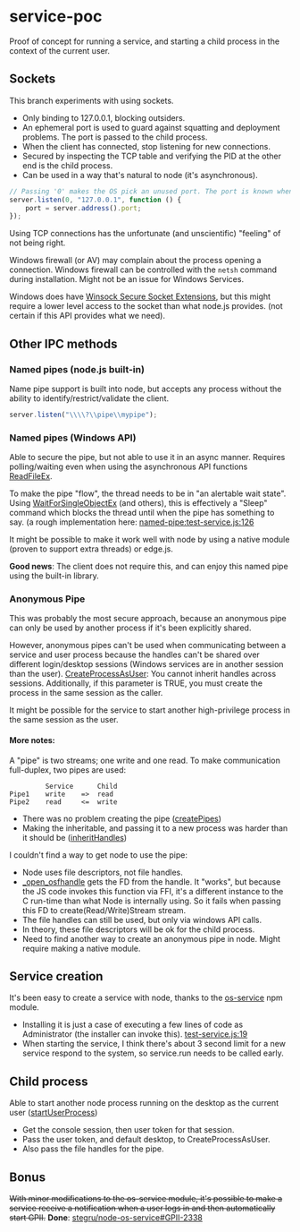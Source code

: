 # service-poc
Proof of concept for running a service, and starting a child process in the context of the current user.

## Sockets
This branch experiments with using sockets.

* Only binding to 127.0.0.1, blocking outsiders.
* An ephemeral port is used to guard against squatting and deployment problems. The port is passed to the child process.
* When the client has connected, stop listening for new connections.
* Secured by inspecting the TCP table and verifying the PID at the other end is the child process.
* Can be used in a way that's natural to node (it's asynchronous).

```javascript
// Passing '0' makes the OS pick an unused port. The port is known when it's bound.
server.listen(0, "127.0.0.1", function () {
    port = server.address().port;
});
```

Using TCP connections has the unfortunate (and unscientific) "feeling" of not being right.

Windows firewall (or AV) may complain about the process opening a connection. Windows firewall can be controlled with the `netsh` command during installation. Might not be an issue for Windows Services.

Windows does have [Winsock Secure Socket Extensions](https://msdn.microsoft.com/library/bb394815), but this might require a lower level access to the socket than what node.js provides. (not certain if this API provides what we need).


## Other IPC methods

### Named pipes (node.js built-in) 
Name pipe support is built into node, but accepts any process without the ability to identify/restrict/validate the client.
```javascript
server.listen("\\\\?\\pipe\\mypipe");
```

### Named pipes (Windows API)
Able to secure the pipe, but not able to use it in an async manner. Requires polling/waiting even when using the asynchronous API functions [ReadFileEx](https://msdn.microsoft.com/library/aa365468).

To make the pipe "flow", the thread needs to be in "an alertable wait state". Using [WaitForSingleObjectEx](https://msdn.microsoft.com/library/ms687036) (and others), this is effectively a "Sleep" command which blocks the thread until when the pipe has something to say. (a rough implementation here: [named-pipe:test-service.js:126](https://github.com/stegru/service-poc/blob/named-pipe/test-service.js#L126)

It might be possible to make it work well with node by using a native module (proven to support extra threads) or edge.js.

**Good news**: The client does not require this, and can enjoy this named pipe using the built-in library.

### Anonymous Pipe
This was probably the most secure approach, because an anonymous pipe can only be used by another process if it's been explicitly shared.

However, anonymous pipes can't be used when communicating between a service and user process because the handles can't be shared over different login/desktop sessions (Windows services are in another session than the user).
 [CreateProcessAsUser](https://msdn.microsoft.com/library/ms682429): You cannot inherit handles across sessions. Additionally, if this parameter is TRUE, you must create the process in the same session as the caller.

It might be possible for the service to start another high-privilege process in the same session as the user. 

#### More notes:

A "pipe" is two streams; one write and one read. To make communication full-duplex, two pipes are used:
```
         Service      Child
Pipe1    write    =>  read 
Pipe2    read     <=  write 
```

* There was no problem creating the pipe ([createPipes](https://github.com/stegru/service-poc/blob/02159a6396deefe03a3039dd1ed126f166f456d5/test-service.js#L107))
* Making the inheritable, and passing it to a new process was harder than it should be ([inheritHandles](https://github.com/stegru/service-poc/blob/02159a6396deefe03a3039dd1ed126f166f456d5/test-service.js#L152))

I couldn't find a way to get node to use the pipe:
* Node uses file descriptors, not file handles.
* [_open_osfhandle](https://msdn.microsoft.com/library/bdts1c9x) gets the FD from the handle. It "works", but because the JS code invokes this function via FFI, it's a different instance to the C run-time than what Node is internally using. So it fails when passing this FD to create(Read/Write)Stream stream.
* The file handles can still be used, but only via windows API calls.
* In theory, these file descriptors will be ok for the child process.
* Need to find another way to create an anonymous pipe in node. Might require making a native module.



## Service creation
It's been easy to create a service with node, thanks to the [os-service](https://github.com/stephenwvickers/node-os-service) npm module.
* Installing it is just a case of executing a few lines of code as Administrator (the installer can invoke this). [test-service.js:19](https://github.com/stegru/service-poc/blob/02159a6396deefe03a3039dd1ed126f166f456d5/test-service.js#L19)
* When starting the service, I think there's about 3 second limit for a new service respond to the system, so service.run needs to be called early.

## Child process
Able to start another node process running on the desktop as the current user ([startUserProcess](https://github.com/stegru/service-poc/blob/02159a6396deefe03a3039dd1ed126f166f456d5/test-service.js#L179))
* Get the console session, then user token for that session.
* Pass the user token, and default desktop, to CreateProcessAsUser.
* Also pass the file handles for the pipe.

## Bonus
~~With minor modifications to the os-service module, it's possible to make a service receive a notification when a user logs in and then automatically start GPII.~~
**Done**: [stegru/node-os-service#GPII-2338](https://github.com/stegru/node-os-service/tree/GPII-2338)



